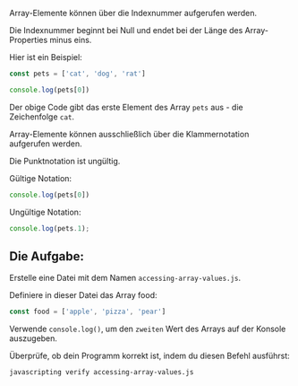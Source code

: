 Array-Elemente können über die Indexnummer aufgerufen werden.

Die Indexnummer beginnt bei Null und endet bei der Länge des Array-Properties minus eins.

Hier ist ein Beispiel:

```js
const pets = ['cat', 'dog', 'rat']

console.log(pets[0])
```

Der obige Code gibt das erste Element des Array `pets` aus - die Zeichenfolge `cat`.

Array-Elemente können ausschließlich über die Klammernotation aufgerufen werden.

Die Punktnotation ist ungültig.

Gültige Notation:

```js
console.log(pets[0])
```

Ungültige Notation:

```js
console.log(pets.1);
```

## Die Aufgabe:

Erstelle eine Datei mit dem Namen `accessing-array-values.js`.

Definiere in dieser Datei das Array food:

```js
const food = ['apple', 'pizza', 'pear']
```

Verwende `console.log()`, um den `zweiten` Wert des Arrays auf der Konsole auszugeben.

Überprüfe, ob dein Programm korrekt ist, indem du diesen Befehl ausführst:

```bash
javascripting verify accessing-array-values.js
```